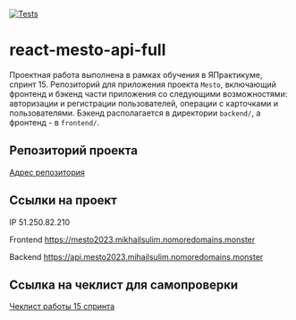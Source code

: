 [![Tests](https://github.com/MikhailSulim/react-mesto-api-full-gha/actions/workflows/tests.yml/badge.svg)](https://github.com/MikhailSulim/react-mesto-api-full-gha/actions/workflows/tests.yml)
# react-mesto-api-full
Проектная работа выполнена в рамках обучения в ЯПрактикуме, спринт 15.
Репозиторий для приложения проекта `Mesto`, включающий фронтенд и бэкенд части приложения со следующими возможностями: авторизации и регистрации пользователей, операции с карточками и пользователями. Бэкенд располагается в директории `backend/`, а фронтенд - в `frontend/`. 
  

## Репозиторий проекта
[Адрес репозитория](https://github.com/MikhailSulim/react-mesto-api-full-gha)

## Ссылки на проект

IP 51.250.82.210

Frontend https://mesto2023.mikhailsulim.nomoredomains.monster

Backend https://api.mesto2023.mihailsulim.nomoredomains.monster

## Ссылка на чеклист для самопроверки
[Чеклист работы 15 спринта](https://code.s3.yandex.net/web-developer/checklists-pdf/new-program/checklist_15.pdf)


